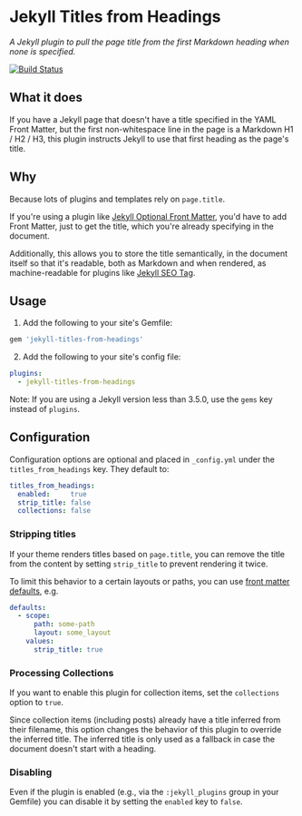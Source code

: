 # Jekyll Titles from Headings

*A Jekyll plugin to pull the page title from the first Markdown heading when none is specified.*

[![Build Status](https://travis-ci.org/benbalter/jekyll-titles-from-headings.svg?branch=master)](https://travis-ci.org/benbalter/jekyll-titles-from-headings)

## What it does

If you have a Jekyll page that doesn't have a title specified in the YAML Front Matter, but the first non-whitespace line in the page is a Markdown H1 / H2 / H3, this plugin instructs Jekyll to use that first heading as the page's title.

## Why

Because lots of plugins and templates rely on `page.title`.

If you're using a plugin like [Jekyll Optional Front Matter](https://github.com/benbalter/jekyll-optional-front-matter), you'd have to add Front Matter, just to get the title, which you're already specifying in the document.

Additionally, this allows you to store the title semantically, in the document itself so that it's readable, both as Markdown and when rendered, as machine-readable for plugins like [Jekyll SEO Tag](https://github.com/benbalter/jekyll-seo-tag).

## Usage

1. Add the following to your site's Gemfile:

  ```ruby
  gem 'jekyll-titles-from-headings'
  ```

2. Add the following to your site's config file:

  ```yml
  plugins:
    - jekyll-titles-from-headings
  ```
  Note: If you are using a Jekyll version less than 3.5.0, use the `gems` key instead of `plugins`.

## Configuration

Configuration options are optional and placed in `_config.yml` under the `titles_from_headings` key. They default to:

```yml
titles_from_headings:
  enabled:     true
  strip_title: false
  collections: false
```

### Stripping titles

If your theme renders titles based on `page.title`, you can remove the title from the content by setting `strip_title` to prevent rendering it twice.

To limit this behavior to a certain layouts or paths, you can use [front matter defaults](https://jekyllrb.com/docs/configuration/#front-matter-defaults), e.g.

```yml
defaults:
  - scope:
      path: some-path
      layout: some_layout
    values:
      strip_title: true
```

### Processing Collections

If you want to enable this plugin for collection items, set the `collections` option to `true`.

Since collection items (including posts) already have a title inferred from their filename, this option changes the behavior of this plugin to override the inferred title. The inferred title is only used as a fallback in case the document doesn't start with a heading.

### Disabling

Even if the plugin is enabled (e.g., via the `:jekyll_plugins` group in your Gemfile) you can disable it by setting the `enabled` key to `false`.
